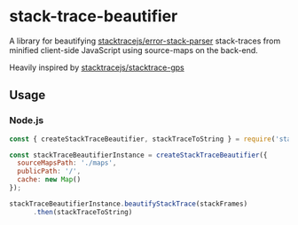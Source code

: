 # stack-trace-beautifier

A library for beautifying [stacktracejs/error-stack-parser](https://github.com/stacktracejs/error-stack-parser) stack-traces from minified client-side JavaScript using source-maps on the back-end.

Heavily inspired by [stacktracejs/stacktrace-gps](https://github.com/stacktracejs/stacktrace-gps)

## Usage

### Node.js

```js
const { createStackTraceBeautifier, stackTraceToString } = require('stack-trace-beautifier');

const stackTraceBeautifierInstance = createStackTraceBeautifier({
  sourceMapsPath: './maps',
  publicPath: '/',
  cache: new Map()
});

stackTraceBeautifierInstance.beautifyStackTrace(stackFrames)
      .then(stackTraceToString)
```
